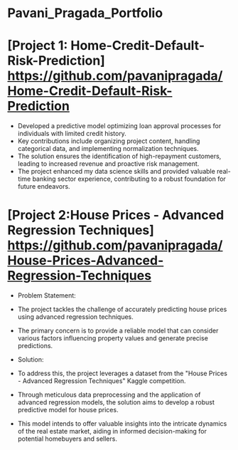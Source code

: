 # Pavani_Pragada_Portfolio

# [Project 1: Home-Credit-Default-Risk-Prediction] https://github.com/pavanipragada/Home-Credit-Default-Risk-Prediction

* Developed a predictive model optimizing loan approval processes for individuals with limited credit history.
* Key contributions include organizing project content, handling categorical data, and implementing normalization techniques.
* The solution ensures the identification of high-repayment customers, leading to increased revenue and proactive risk management.
* The project enhanced my data science skills and provided valuable real-time banking sector experience, contributing to a robust foundation for future endeavors.



# [Project 2:House Prices - Advanced Regression Techniques] https://github.com/pavanipragada/House-Prices-Advanced-Regression-Techniques

* Problem Statement:
* The project tackles the challenge of accurately predicting house prices using advanced regression techniques.
* The primary concern is to provide a reliable model that can consider various factors influencing property values and generate precise predictions.

* Solution:
* To address this, the project leverages a dataset from the "House Prices - Advanced Regression Techniques" Kaggle competition.
* Through meticulous data preprocessing and the application of advanced regression models, the solution aims to develop a robust predictive model for house prices.
* This model intends to offer valuable insights into the intricate dynamics of the real estate market, aiding in informed decision-making for potential homebuyers and sellers.
